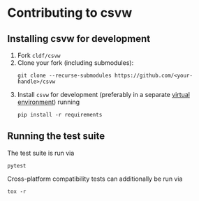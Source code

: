 # Contributing to csvw

## Installing csvw for development

1. Fork `cldf/csvw`
2. Clone your fork (including submodules):
   ```shell
   git clone --recurse-submodules https://github.com/<your-handle>/csvw
   ```
3. Install `csvw` for development (preferably in a separate [virtual environment](https://packaging.python.org/guides/installing-using-pip-and-virtual-environments/)) running
   ```shell script
   pip install -r requirements
   ```

## Running the test suite

The test suite is run via

```shell script
pytest
```

Cross-platform compatibility tests can additionally be run via
```shell script
tox -r
```
